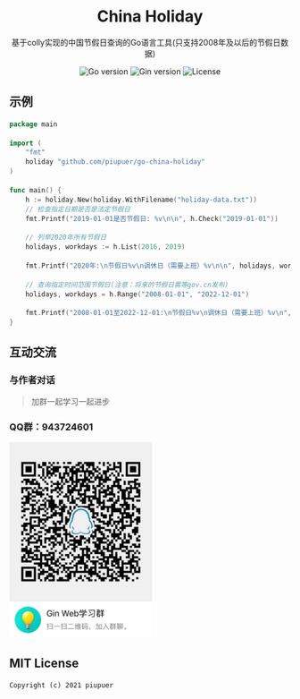 <h1 align="center">China Holiday</h1>

<div align="center">
基于colly实现的中国节假日查询的Go语言工具(只支持2008年及以后的节假日数据)
<p align="center">
<img src="https://img.shields.io/github/go-mod/go-version/piupuer/go-china-holiday" alt="Go version"/>
<img src="https://img.shields.io/badge/Colly-v1.2.0-brightgreen" alt="Gin version"/>
<img src="https://img.shields.io/github/license/piupuer/go-china-holiday" alt="License"/>
</p>
</div>

## 示例

```go
package main

import (
	"fmt"
	holiday "github.com/piupuer/go-china-holiday"
)

func main() {
	h := holiday.New(holiday.WithFilename("holiday-data.txt"))
	// 检查指定日期是否是法定节假日
	fmt.Printf("2019-01-01是否节假日: %v\n\n", h.Check("2019-01-01"))

	// 列举2020年所有节假日
	holidays, workdays := h.List(2016, 2019)

	fmt.Printf("2020年:\n节假日%v\n调休日（需要上班）%v\n\n", holidays, workdays)

	// 查询指定时间范围节假日(注意：将来的节假日需等gov.cn发布)
	holidays, workdays = h.Range("2008-01-01", "2022-12-01")

	fmt.Printf("2008-01-01至2022-12-01:\n节假日%v\n调休日（需要上班）%v\n", holidays, workdays)
}
```

## 互动交流

### 与作者对话

> 加群一起学习一起进步

### QQ群：943724601

<img src="https://github.com/piupuer/gin-web-images/blob/master/contact/qq_group.jpeg?raw=true" width="256" alt="QQ群" />

## MIT License

    Copyright (c) 2021 piupuer
